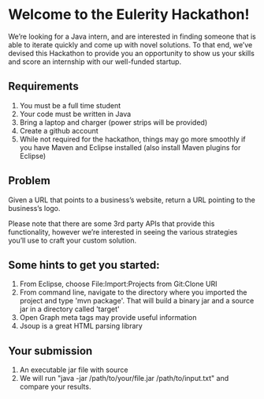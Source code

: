# Welcome to the Eulerity Hackathon!

We’re looking for a Java intern, and are interested in finding someone that is able to iterate quickly and come up with novel solutions. To that end, we’ve devised this Hackathon to provide you an opportunity to show us your skills and score an internship with our well-funded startup.

## Requirements
 1. You must be a full time student
 1. Your code must be written in Java
 1. Bring a laptop and charger (power strips will be provided)
 1. Create a github account
 1. While not required for the hackathon, things may go more smoothly if you have Maven and Eclipse installed (also install Maven plugins for Eclipse)
 
## Problem
Given a URL that points to a business’s website, return a URL pointing to the business’s logo.

Please note that there are some 3rd party APIs that provide this functionality, however we’re interested in seeing the various strategies you’ll use to craft your custom solution.

## Some hints to get you started:
 1. From Eclipse, choose File:Import:Projects from Git:Clone URI
 1. From command line, navigate to the directory where you imported the project and type 'mvn package'. That will build a binary jar and a source jar in a directory called 'target'
 1. Open Graph meta tags may provide useful information
 1. Jsoup is a great HTML parsing library


## Your submission
 1. An executable jar file with source
 1. We will run "java -jar /path/to/your/file.jar /path/to/input.txt" and compare your results. 